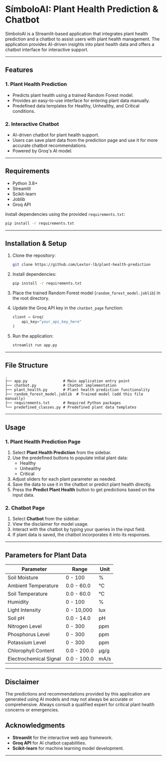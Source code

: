 # SímboloAI: Plant Health Prediction & Chatbot

SímboloAI is a Streamlit-based application that integrates plant health prediction and a chatbot to assist users with plant health management. The application provides AI-driven insights into plant health data and offers a chatbot interface for interactive support.

---

## Features

### 1. **Plant Health Prediction**
- Predicts plant health using a trained Random Forest model.
- Provides an easy-to-use interface for entering plant data manually.
- Predefined data templates for Healthy, Unhealthy, and Critical conditions.

### 2. **Interactive Chatbot**
- AI-driven chatbot for plant health support.
- Users can save plant data from the prediction page and use it for more accurate chatbot recommendations.
- Powered by Groq's AI model.

---

## Requirements

- Python 3.8+
- Streamlit
- Scikit-learn
- Joblib
- Groq API

Install dependencies using the provided `requirements.txt`:

```bash
pip install -r requirements.txt
```

---

## Installation & Setup

1. Clone the repository:

   ```bash
   git clone https://github.com/Lextor-lb/plant-health-prediction
   ```

2. Install dependencies:

   ```bash
   pip install -r requirements.txt
   ```

3. Place the trained Random Forest model (`random_forest_model.joblib`) in the root directory.

4. Update the Groq API key in the `chatbot_page` function:

   ```python
   client = Groq(
       api_key="your_api_key_here"
   )
   ```

5. Run the application:

   ```bash
   streamlit run app.py
   ```

---

## File Structure

```
.
├── app.py                # Main application entry point
├── chatbot.py            # Chatbot implementation
├── plant_health.py       # Plant health prediction functionality
├── random_forest_model.joblib  # Trained model (add this file manually)
├── requirements.txt      # Required Python packages
└── predefined_classes.py # Predefined plant data templates
```

---

## Usage

### **1. Plant Health Prediction Page**

1. Select **Plant Health Prediction** from the sidebar.
2. Use the predefined buttons to populate initial plant data:
   - Healthy
   - Unhealthy
   - Critical
3. Adjust sliders for each plant parameter as needed.
4. Save the data to use it in the chatbot or predict plant health directly.
5. Press the **Predict Plant Health** button to get predictions based on the input data.

### **2. Chatbot Page**

1. Select **Chatbot** from the sidebar.
2. View the disclaimer for model usage.
3. Interact with the chatbot by typing your queries in the input field.
4. If plant data is saved, the chatbot incorporates it into its responses.

---

## Parameters for Plant Data

| Parameter              | Range      | Unit        |
|------------------------|------------|-------------|
| Soil Moisture          | 0 - 100    | %           |
| Ambient Temperature    | 0.0 - 60.0 | °C          |
| Soil Temperature       | 0.0 - 60.0 | °C          |
| Humidity               | 0 - 100    | %           |
| Light Intensity        | 0 - 10,000 | lux         |
| Soil pH                | 0.0 - 14.0 | pH           |
| Nitrogen Level         | 0 - 300    | ppm         |
| Phosphorus Level       | 0 - 300    | ppm         |
| Potassium Level        | 0 - 300    | ppm         |
| Chlorophyll Content    | 0.0 - 200.0| µg/g        |
| Electrochemical Signal | 0.0 - 100.0| mA/s        |

---

## Disclaimer

The predictions and recommendations provided by this application are generated using AI models and may not always be accurate or comprehensive. Always consult a qualified expert for critical plant health concerns or emergencies.

## Acknowledgments

- **Streamlit** for the interactive web app framework.
- **Groq API** for AI chatbot capabilities.
- **Scikit-learn** for machine learning model development.

---

